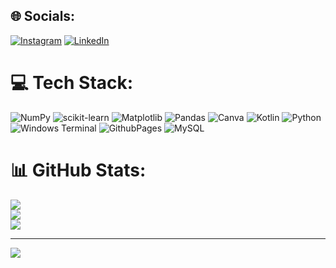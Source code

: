 ## 🌐 Socials:
[![Instagram](https://img.shields.io/badge/Instagram-%23E4405F.svg?logo=Instagram&logoColor=white)](https://instagram.com/pypixelate) [![LinkedIn](https://img.shields.io/badge/LinkedIn-%230077B5.svg?logo=linkedin&logoColor=white)](https://linkedin.com/in/kaustubhdwivedi1) 

# 💻 Tech Stack:
![NumPy](https://img.shields.io/badge/numpy-%23013243.svg?style=for-the-badge&logo=numpy&logoColor=white) ![scikit-learn](https://img.shields.io/badge/scikit--learn-%23F7931E.svg?style=for-the-badge&logo=scikit-learn&logoColor=white) ![Matplotlib](https://img.shields.io/badge/Matplotlib-%23ffffff.svg?style=for-the-badge&logo=Matplotlib&logoColor=black) ![Pandas](https://img.shields.io/badge/pandas-%23150458.svg?style=for-the-badge&logo=pandas&logoColor=white) ![Canva](https://img.shields.io/badge/Canva-%2300C4CC.svg?style=for-the-badge&logo=Canva&logoColor=white) ![Kotlin](https://img.shields.io/badge/kotlin-%237F52FF.svg?style=for-the-badge&logo=kotlin&logoColor=white) ![Python](https://img.shields.io/badge/python-3670A0?style=for-the-badge&logo=python&logoColor=ffdd54) ![Windows Terminal](https://img.shields.io/badge/Windows%20Terminal-%234D4D4D.svg?style=for-the-badge&logo=windows-terminal&logoColor=white) ![GithubPages](https://img.shields.io/badge/github%20pages-121013?style=for-the-badge&logo=github&logoColor=white) ![MySQL](https://img.shields.io/badge/mysql-4479A1.svg?style=for-the-badge&logo=mysql&logoColor=white)

# 📊 GitHub Stats:
![](https://github-readme-stats.vercel.app/api?username=kaustubhdw&theme=dark&hide_border=false&include_all_commits=false&count_private=false)<br/>
![](https://github-readme-streak-stats.herokuapp.com/?user=kaustubhdw&theme=dark&hide_border=false)<br/>
![](https://github-readme-stats.vercel.app/api/top-langs/?username=kaustubhdw&theme=dark&hide_border=false&include_all_commits=false&count_private=false&layout=compact&langs_count=5)

---
[![](https://visitcount.itsvg.in/api?id=kaustubhdw&icon=0&color=0)](https://visitcount.itsvg.in)

<!-- Proudly created with GPRM ( https://gprm.itsvg.in ) -->
